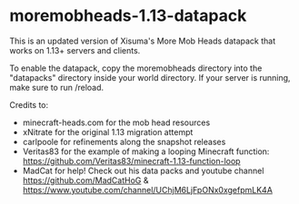 # moremobheads-1.13-datapack
This is an updated version of Xisuma's More Mob Heads datapack that works on 1.13+ servers and clients.

To enable the datapack, copy the moremobheads directory into the "datapacks" directory inside your world directory. If your server is running, make sure to run /reload.

Credits to:
- minecraft-heads.com for the mob head resources
- xNitrate for the original 1.13 migration attempt
- carlpoole for refinements along the snapshot releases
- Veritas83 for the example of making a looping Minecraft function: https://github.com/Veritas83/minecraft-1.13-function-loop
- MadCat for help! Check out his data packs and youtube channel https://github.com/MadCatHoG & https://www.youtube.com/channel/UChjM6LjFpONx0xgefpmLK4A
